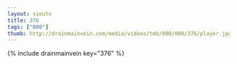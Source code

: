 ```yaml
--- 
layout: sieutv
title: 376
tags: ["000"]
thumb: http://drainmainvein.com/media/videos/tmb/000/000/376/player.jpg
---
```

{% include drainmainvein key="376" %} 
